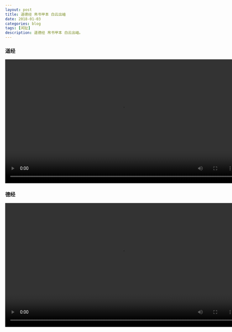 ```yaml
---
layout: post
title: 道德经 帛书甲本 白云出岫
date: 2018-01-03
categories: blog
tags: [闲扯]
description: 道德经 帛书甲本 白云出岫。
---
```

### 道经


<center><p><video controls="controls" width="750" height="400" src="http://pgccdn.v.baidu.com/1619351278_2680263457_20170107144954.mp4?authorization=bce-auth-v1%2Fc308a72e7b874edd9115e4614e1d62f6%2F2017-01-07T06%3A53%3A13Z%2F-1%2F%2Fb9e070e3bf19fd6e1cff6337ca11f80eae3fe9fc8621a1c575890c2c88a104b0&responseCacheControl=max-age%3D8640000&responseExpires=Mon%2C+17+Apr+2017+14%3A53%3A13+GMT&xcode=6169d853922d48b021a8ec076b17f1eb7cd19e1d6273e60d&time=1515036032
"></video></p>
</center>


### 德经


<center><p><video controls="controls" width="750" height="400" src="http://172.16.24.176/175.6.235.77/videos/v1/20140531/fe/c2/a7/2e9268c8d1e444917fd06ded58ce5630.mp4?key=0a970287f356208de1d9788efae1ac0d3&dis_k=2a0e4e9550fe73ef133f0b51a917f684c&dis_t=1514985097&dis_dz=CT-GuangDong_GuangZhou&dis_st=40&src=iqiyi.com&uuid=add4a81-5a4cd689-bc&m=v&qd_ip=771d770c&qd_p=771d770c&qd_k=2ec20b99d1d7f4c1b8a61357e36f9769&qd_src=02020031010000000000&ssl=&ip=119.29.119.12&qd_vip=0&dis_src=vrs&qd_uid=0&qdv=1&qd_tm=1514985097373
"></video></p>
</center> 
